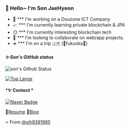 ### 🔆 Hello~ I'm Son JaeHyeon

- 🌊  *** I'm working on a Douzone ICT Company
- 📈  *** I'm currently learning private blockchain & JPA
- 😏  *** I'm currently interesting blockchain tech
- 👯  *** I'm looking to collaborate on web/app projects.
- ✈️   *** I'm on a trip 🇯🇵 (🌸fukuoka🌸)

#### *✨ Son's GitHub status*
![son's Github Status](https://github-readme-stats.vercel.app/api?username=sjh9391985&bg_color=30,e96443,904e95&title_color=fff&text_color=fff)  

[![Top Langs](https://github-readme-stats.vercel.app/api/top-langs/?username=sjh9391985&layout=compact&bg_color=30,e96443,904e95&title_color=fff&text_color=fff)](https://github.com/sjh9391985/github-readme-stats) 


#### *✨ Contect *
[![Naver Badge](https://img.shields.io/badge/Gmail-d14836?style=flat-square&logo=Gmail&logoColor=white&link=mailto:sjh9391985@gmail.com)](mailto:sjh9391985@gmail.com)


📃[Resume](https://sjh9391985.github.io/)
📘[Blog](https://sjh9391985.tistory.com/)



⭐️ From [@sjh9391985](https://github.com/sjh9391985)
